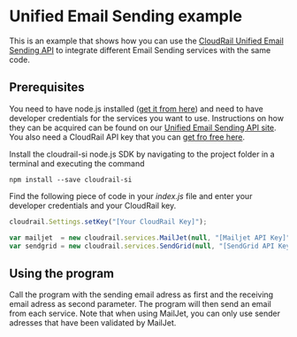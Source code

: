 # Unified Email Sending example

This is an example that shows how you can use the [CloudRail Unified Email Sending API](https://cloudrail.com/integrations/interfaces/Email;platformId=Nodejs) to integrate different Email Sending services with the same code.

## Prerequisites

You need to have node.js installed ([get it from here](http://nodejs.org/)) and need to have developer credentials for the services you want to use. Instructions on how they can be acquired can be found on our [Unified Email Sending API site](https://cloudrail.com/integrations/interfaces/Email;platformId=Nodejs). You also need a CloudRail API key that you can [get fro free here](https://cloudrail.com/signup).

Install the cloudrail-si node.js SDK by navigating to the project folder in a terminal and executing the command

```
npm install --save cloudrail-si
```

Find the following piece of code in your *index.js* file and enter your developer credentials and your CloudRail key.

```javascript
cloudrail.Settings.setKey("[Your CloudRail Key]");

var mailjet  = new cloudrail.services.MailJet(null, "[Mailjet API Key]", "[Mailjet API Private Key]");
var sendgrid = new cloudrail.services.SendGrid(null, "[SendGrid API Key]");
```

## Using the program

Call the program with the sending email adress as first and the receiving email adress as second parameter. The program will then send an email from each service. Note that when using MailJet, you can only use sender adresses that have been validated by MailJet.